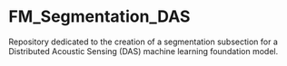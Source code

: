 # FM_Segmentation_DAS
Repository dedicated to the creation of a segmentation subsection for a Distributed Acoustic Sensing (DAS) machine learning foundation model.

